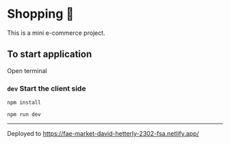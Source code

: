 # Shopping 🛒

This is a mini e-commerce project.

## To start application

Open terminal

### `dev` Start the client side

```
npm install
```

```
npm run dev
```

---

Deployed to https://fae-market-david-hetterly-2302-fsa.netlify.app/
